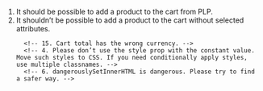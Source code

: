 <!-- 1. Currency Switcher dropdown is shifted to the right.  -->
<!-- 2. Currency Switcher doesn’t close on click outside the component. -->
<!-- 3. Cart Overlay doesn’t close on click outside the component. -->
<!-- 4. Please implement color swatches as color boxes without a label. -->
<!-- 5. The out-of-stock product doesn’t appear to be out of stock on PDP. Please add the “Out of stock“ label. -->
<!-- 6. It’s not possible to navigate to the category from PDP. -->

<!-- 1. Please remove the scrollbar from the product description and don’t crop it. -->
<!-- 8. Please don’t redirect a customer if he adds a product to the cart on PDP. -->
<!-- 2. Cart item total quantity badge is missing from the cart icon. -->
<!-- 9. Cart item price shouldn’t update on quantity change. Only cart totals should recalculate. -->
<!-- 10. The product brand is missing on PLP. -->

1.  It should be possible to add a product to the cart from PLP.
    <!-- 3. Attribute values like “yes“ and “no“ are meaningless without a label. Please implement attribute labels on the cart. -->
    <!-- 11. Please remove cart item image arrows if there is only one image. -->
2.  It shouldn’t be possible to add a product to the cart without selected attributes.
    <!-- 3. Products with the same attributes should stack in the cart, while products with the different attributes should appear as separate cart items. -->
          <!-- 15. Cart total has the wrong currency. -->
          <!-- 4. Please don’t use the style prop with the constant value. Move such styles to CSS. If you need conditionally apply styles, use multiple classnames. -->
          <!-- 6. dangerouslySetInnerHTML is dangerous. Please try to find a safer way. -->
       <!-- 4. Please fetch the currency list from the graphlq currencies field. -->

